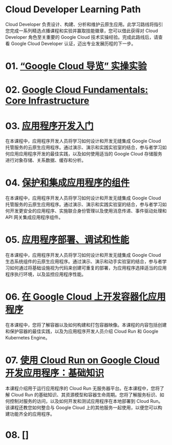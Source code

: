 # Cloud Developer Learning Path
Cloud Developer 负责设计、构建、分析和维护云原生应用。此学习路线将指引您完成一系列精选点播课程和实验并赢取技能徽章，您可以借此获得对 Cloud Developer 角色至关重要的 Google Cloud 技术实操经验。完成此路线后，请查看 Google Cloud Developer 认证，迈出专业发展历程的下一步。

# 01. [“Google Cloud 导览” 实操实验](../labs/GSP282.md)

# 02. [Google Cloud Fundamentals: Core Infrastructure](../CloudEngineerLearningPath/GoogleCloudFundamentals_CoreInfrastructure.md)

# 03. [应用程序开发入门](./GettingStarted_ApplicationDevelopment.md)
在本课程中，应用程序开发人员将学习如何设计和开发无缝集成 Google Cloud 托管服务的云原生应用程序。通过演示、演示和实践实验室的结合，参与者学习如何应用应用程序开发的最佳实践，以及如何使用适当的 Google Cloud 存储服务进行对象存储、关系数据、缓存和分析。

# 04. [保护和集成应用程序的组件](./SecuringIntegratingComponents.md)
在本课程中，应用程序开发人员将学习如何设计和开发无缝集成 Google Cloud 托管服务的云原生应用程序。通过演示、演示和实践实验室的结合，参与者学习如何开发更安全的应用程序、实施联合身份管理以及使用消息传递、事件驱动处理和 API 网关集成应用程序组件。

# 05. [应用程序部署、调试和性能](./AppDeploymentDebuggingPerformance.md)
在本课程中，应用程序开发人员将学习如何设计和开发无缝集成 Google Cloud 生态系统组件的云原生应用程序。通过演示、演示和动手实验室的结合，参与者学习如何通过将基础设施视为代码来创建可重复的部署，为应用程序选择适当的应用程序执行环境，以及监控应用程序性能。

# 06. [在 Google Cloud 上开发容器化应用程序](./DevelopingContainerizedApplications.md)
在本课程中，您将了解容器以及如何构建和打包容器映像。本课程的内容包括创建和保护容器的最佳实践，以及为应用程序开发人员介绍 Cloud Run 和 Google Kubernetes Engine。

# 07. [使用 Cloud Run on Google Cloud 开发应用程序：基础知识](./DevelopAppwithCloudRun.md)
本课程介绍用于运行应用程序的 Cloud Run 无服务器平台。在本课程中，您将了解 Cloud Run 的基础知识、其资源模型和容器生命周期。您将了解服务标识、如何控制对服务的访问，以及如何开发和测试应用程序在本地部署到 Cloud Run。该课程还教您如何整合与 Google Cloud 上的其他服务一起使用，以便您可以构建功能齐全的应用程序。

# 08. []